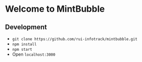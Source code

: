 # Welcome to MintBubble

## Development
- `git clone https://github.com/rui-infotrack/mintbubble.git`
- `npm install`
- `npm start`
- Open `localhost:3000`
